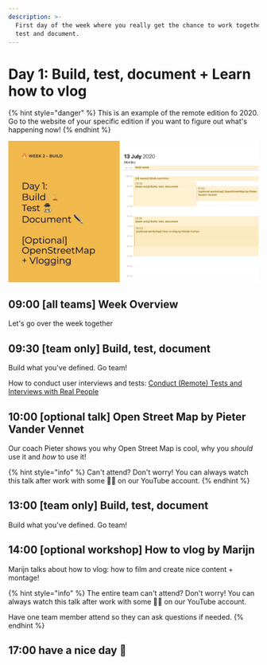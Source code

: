 ```yaml
---
description: >-
  First day of the week where you really get the chance to work together. Build,
  test and document.
---
```


# Day 1: Build, test, document + Learn how to vlog

{% hint style="danger" %}
This is an example of the remote edition fo 2020. Go to the website of your specific edition if you want to figure out what's happening now!
{% endhint %}

![](../../../../.gitbook/assets/screenshot-2020-07-14-at-09.45.44.png)

## 09:00 \[all teams\] Week Overview

Let's go over the week together

## 09:30 \[team only\] Build, test, document

Build what you've defined. Go team!

How to conduct user interviews and tests: [Conduct \(Remote\) Tests and Interviews with Real People](../../../../tutorials/how-to-conduct-remote-tests-and-interviews-with-real-people.md)

## 10:00 \[optional talk\] Open Street Map by Pieter Vander Vennet

Our coach Pieter shows you why Open Street Map is cool, why you _should_ use it and _how_ to use it!

{% hint style="info" %}
Can't attend? Don't worry! You can always watch this talk after work with some 🍿🥤 on our YouTube account.
{% endhint %}

## 13:00 \[team only\] Build, test, document

Build what you've defined. Go team!

## 14:00 \[optional workshop\] How to vlog by Marijn

Marijn talks about how to vlog: how to film and create nice content + montage!

{% hint style="info" %}
The entire team can't attend? Don't worry! You can always watch this talk after work with some 🍿🥤 on our YouTube account.  
  
Have one team member attend so they can ask questions if needed.
{% endhint %}

## 17:00 have a nice day 🥳

